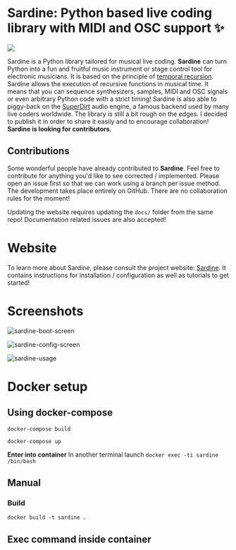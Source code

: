 # Sardine: Python based live coding library with MIDI and OSC support ✨

<a href="https://github.com/bubobubobubobubo/sardine/graphs/contributors">
  <img src="https://contrib.rocks/image?repo=bubobubobubobubo/sardine" />
</a>

Sardine is a Python library tailored for musical live coding. **Sardine** can turn Python into a fun and fruitful music instrument or stage control tool for electronic musicians. It is based on the principle of [temporal recursion](http://extempore.moso.com.au/temporal_recursion.html). Sardine allows the execution of recursive functions in musical time. It means that you can sequence synthesizers, samples, MIDI and OSC signals or even arbitrary Python code with a strict timing! Sardine is also able to piggy-back on the [SuperDirt](https://github.com/musikinformatik/SuperDirt) audio engine, a famous backend used by many live coders worldwide. The library is still a bit rough on the edges. I decided to publish it in order to share it easily and to encourage collaboration! **Sardine is looking for contributors**.

## Contributions

Some wonderful people have already contributed to **Sardine**. Feel free to contribute for anything you'd like to see corrected / implemented. Please open an issue first so that we can work using a branch per issue method. The development takes place entirely on GitHub. There are no collaboration rules for the moment!

Updating the website requires updating the `docs/` folder from the same repo! Documentation related issues are also accepted!

# Website
To learn more about Sardine, please consult the project website: [Sardine](https://sardine.raphaelforment.fr). It contains instructions for installation / configuration as well as tutorials to get started!

# Screenshots

![sardine-boot-screen](pictures/sardine_boot_screen.png)

![sardine-config-screen](pictures/sardine_config_screen.png)

![sardine-usage](pictures/sardine_usage.png)

# Docker setup

## Using docker-compose

`docker-compose build`

`docker-compose up`

**Enter into container**
In another terminal launch
`docker exec -ti sardine /bin/bash`




## Manual 
### Build
` docker build -t sardine . `


## Exec command inside container